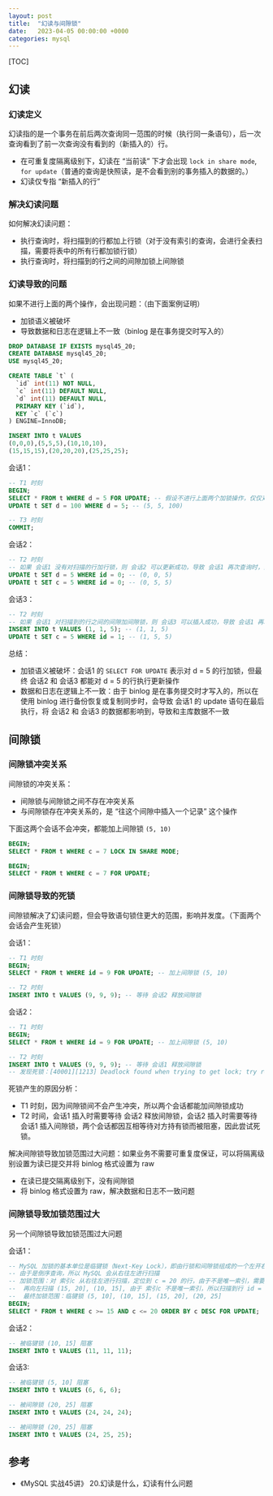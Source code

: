```yaml
---
layout: post
title:  "幻读与间隙锁"
date:   2023-04-05 00:00:00 +0000
categories: mysql
---
```


[TOC]

## 幻读

### 幻读定义

幻读指的是一个事务在前后两次查询同一范围的时候（执行同一条语句），后一次查询看到了前一次查询没有看到的（新插入的）行。
* 在可重复度隔离级别下，幻读在 “当前读” 下才会出现 `lock in share mode`, `for update`（普通的查询是快照读，是不会看到别的事务插入的数据的。）
* 幻读仅专指 “新插入的行”

### 解决幻读问题

如何解决幻读问题：
* 执行查询时，将扫描到的行都加上行锁（对于没有索引的查询，会进行全表扫描，需要将表中的所有行都加锁行锁）
* 执行查询时，将扫描到的行之间的间隙加锁上间隙锁

### 幻读导致的问题

如果不进行上面的两个操作，会出现问题：（由下面案例证明）
* 加锁语义被破坏
* 导致数据和日志在逻辑上不一致（binlog 是在事务提交时写入的）

```sql
DROP DATABASE IF EXISTS mysql45_20;
CREATE DATABASE mysql45_20;
USE mysql45_20;

CREATE TABLE `t` (
  `id` int(11) NOT NULL,
  `c` int(11) DEFAULT NULL,
  `d` int(11) DEFAULT NULL,
  PRIMARY KEY (`id`),
  KEY `c` (`c`)
) ENGINE=InnoDB;

INSERT INTO t VALUES
(0,0,0),(5,5,5),(10,10,10),
(15,15,15),(20,20,20),(25,25,25);
```

会话1：
```sql
-- T1 时刻
BEGIN;
SELECT * FROM t WHERE d = 5 FOR UPDATE; -- 假设不进行上面两个加锁操作，仅仅对 id = 5 加行锁
UPDATE t SET d = 100 WHERE d = 5; -- (5, 5, 100)

-- T3 时刻
COMMIT;
```

会话2：
```sql
-- T2 时刻
-- 如果 会话1 没有对扫描的行加行锁，则 会话2 可以更新成功，导致 会话1 再次查询时，会查出两条 d = 5 的记录，虽然由更新操作导致新查出的记录不属于幻读
UPDATE t SET d = 5 WHERE id = 0; -- (0, 0, 5)
UPDATE t SET c = 5 WHERE id = 0; -- (0, 5, 5)
```

会话3：
```sql
-- T2 时刻
-- 如果 会话1 对扫描到的行之间的间隙加间隙锁，则 会话3 可以插入成功，导致 会话1 再次执行查询时会出现幻读
INSERT INTO t VALUES (1, 1, 5); -- (1, 1, 5)
UPDATE t SET c = 5 WHERE id = 1; -- (1, 5, 5)
```

总结：
* 加锁语义被破坏：会话1 的 `SELECT FOR UPDATE` 表示对 d = 5 的行加锁，但最终 会话2 和 会话3 都能对 d = 5 的行执行更新操作
* 数据和日志在逻辑上不一致：由于 binlog 是在事务提交时才写入的，所以在使用 binlog 进行备份恢复或复制同步时，会导致 会话1 的 update 语句在最后执行，将 会话2 和 会话3 的数据都影响到，导致和主库数据不一致 

## 间隙锁

### 间隙锁冲突关系

间隙锁的冲突关系：
* 间隙锁与间隙锁之间不存在冲突关系
* 与间隙锁存在冲突关系的，是 “往这个间隙中插入一个记录” 这个操作

下面这两个会话不会冲突，都能加上间隙锁 `(5, 10)`

```sql
BEGIN;
SELECT * FROM t WHERE c = 7 LOCK IN SHARE MODE;
```

```sql
BEGIN;
SELECT * FROM t WHERE c = 7 FOR UPDATE;
```

### 间隙锁导致的死锁

间隙锁解决了幻读问题，但会导致语句锁住更大的范围，影响并发度。（下面两个会话会产生死锁）

会话1：
```sql
-- T1 时刻
BEGIN;
SELECT * FROM t WHERE id = 9 FOR UPDATE; -- 加上间隙锁 (5, 10)

-- T2 时刻
INSERT INTO t VALUES (9, 9, 9); -- 等待 会话2 释放间隙锁
```

会话2：
```sql
-- T1 时刻
BEGIN;
SELECT * FROM t WHERE id = 9 FOR UPDATE; -- 加上间隙锁 (5, 10)

-- T2 时刻
INSERT INTO t VALUES (9, 9, 9); -- 等待 会话1 释放间隙锁
-- 发现死锁：[40001][1213] Deadlock found when trying to get lock; try restarting transaction
```

死锁产生的原因分析：
* T1 时刻，因为间隙锁间不会产生冲突，所以两个会话都能加间隙锁成功
* T2 时间，会话1 插入时需要等待 会话2 释放间隙锁，会话2 插入时需要等待 会话1 插入间隙锁，两个会话都因互相等待对方持有锁而被阻塞，因此尝试死锁。

解决间隙锁导致加锁范围过大问题：如果业务不需要可重复度保证，可以将隔离级别设置为读已提交并将 binlog 格式设置为 raw
* 在读已提交隔离级别下，没有间隙锁
* 将 binlog 格式设置为 raw，解决数据和日志不一致问题


### 间隙锁导致加锁范围过大

另一个间隙锁导致加锁范围过大问题

会话1：
```sql
-- MySQL 加锁的基本单位是临键锁（Next-Key Lock），即由行锁和间隙锁组成的一个左开右闭区间 (N, M]
-- 由于是倒序查询，所以 MySQL 会从右往左进行扫描
-- 加锁范围：对 索引c 从右往左进行扫描，定位到 c = 20 的行，由于不是唯一索引，需要向右扫描到 (20, 25]， 
--  再向左扫描 (15, 20], (10, 15], 由于 索引c 不是唯一索引，所以扫描到行 id = 15 后，还有继续往左扫描，对 (5, 10] 加锁
--  最终加锁范围：临键锁 (5, 10], (10, 15], (15, 20], (20, 25]
BEGIN;
SELECT * FROM t WHERE c >= 15 AND c <= 20 ORDER BY c DESC FOR UPDATE;
```

会话2：
```sql
-- 被临键锁 (10, 15] 阻塞
INSERT INTO t VALUES (11, 11, 11);
```

会话3:
```sql
-- 被临键锁 (5, 10] 阻塞
INSERT INTO t VALUES (6, 6, 6);
```

```sql
-- 被间隙锁 (20, 25] 阻塞
INSERT INTO t VALUES (24, 24, 24);
```

```sql
-- 被间隙锁 (20, 25] 阻塞
INSERT INTO t VALUES (24, 25, 25);
```

## 参考

* 《MySQL 实战45讲》 20.幻读是什么，幻读有什么问题
